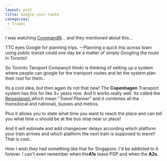 ```yaml
---
layout: post
title: Google your route
categories:
 - Travel
---
```


I was watching [CommandN][0]... and they mentioned about this...

TTC eyes Google for planning trips.
--Planning a quick trip across town using public transit could one day be a matter of simply Googling the route in Toronto!

So Toronto Tansport Company(I think) is thinking of setting up a system where people can google for the transport routes and let the system plan their root for them..

Its a cool idea, but then again its not that new! The **Copenhagen** Transport system has this for like 3+ years now. And it works really well. Its called the [Rejseplanen ][1]which mean "_Travel Planner_" and it combines all the trains(local and national), busses and metros.

Plus it allows you to state what time you want to reach the place and can tell you what time u should be at the bus stop near ur place!

And it will estimate and add changeover delays according which platform your train arrives and which platform the next train is supposed to leave!! That is cool..

How I wish they had something like that for Singapore. I'd be addicted to it forever. I can't even remember when the**A1s** leave PGP and when the **A2s**.


[0]: http://commandN.tv
[1]: http://www.rejseplanen.dk/
